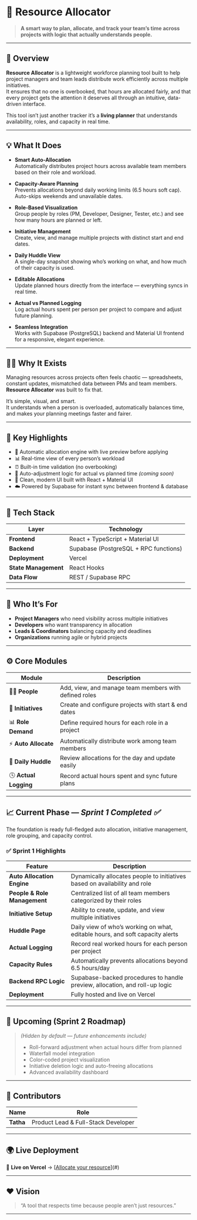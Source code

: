 # 🚀 Resource Allocator

> **A smart way to plan, allocate, and track your team’s time across projects with logic that actually understands people.**

---

## 🧭 Overview

**Resource Allocator** is a lightweight workforce planning tool built to help project managers and team leads distribute work efficiently across multiple initiatives.  
It ensures that no one is overbooked, that hours are allocated fairly, and that every project gets the attention it deserves all through an intuitive, data-driven interface.

This tool isn’t just another tracker it’s a **living planner** that understands availability, roles, and capacity in real time.

---

## 💡 What It Does

- **Smart Auto-Allocation**  
  Automatically distributes project hours across available team members based on their role and workload.

- **Capacity-Aware Planning**  
  Prevents allocations beyond daily working limits (6.5 hours soft cap).  
  Auto-skips weekends and unavailable dates.

- **Role-Based Visualization**  
  Group people by roles (PM, Developer, Designer, Tester, etc.) and see how many hours are planned or left.

- **Initiative Management**  
  Create, view, and manage multiple projects with distinct start and end dates.

- **Daily Huddle View**  
  A single-day snapshot showing who’s working on what, and how much of their capacity is used.

- **Editable Allocations**  
  Update planned hours directly from the interface — everything syncs in real time.

- **Actual vs Planned Logging**  
  Log actual hours spent per person per project to compare and adjust future planning.

- **Seamless Integration**  
  Works with Supabase (PostgreSQL) backend and Material UI frontend for a responsive, elegant experience.

---

## 👩‍💼 Why It Exists

Managing resources across projects often feels chaotic — spreadsheets, constant updates, mismatched data between PMs and team members.  
**Resource Allocator** was built to fix that.

It’s simple, visual, and smart.  
It understands when a person is overloaded, automatically balances time, and makes your planning meetings faster and fairer.

---

## 🧠 Key Highlights

- 🧩 Automatic allocation engine with live preview before applying  
- 📊 Real-time view of every person’s workload  
- ⏰ Built-in time validation (no overbooking)  
- 🔄 Auto-adjustment logic for actual vs planned time *(coming soon)*  
- 🌈 Clean, modern UI built with React + Material UI  
- ☁️ Powered by Supabase for instant sync between frontend & database  

---

## 🧱 Tech Stack

| Layer | Technology |
|-------|-------------|
| **Frontend** | React + TypeScript + Material UI |
| **Backend** | Supabase (PostgreSQL + RPC functions) |
| **Deployment** | Vercel |
| **State Management** | React Hooks |
| **Data Flow** | REST / Supabase RPC |

---

## 🎯 Who It’s For

- **Project Managers** who need visibility across multiple initiatives  
- **Developers** who want transparency in allocation  
- **Leads & Coordinators** balancing capacity and deadlines  
- **Organizations** running agile or hybrid projects  

---

## ⚙️ Core Modules

| Module | Description |
|---------|-------------|
| 🧍‍♂️ **People** | Add, view, and manage team members with defined roles |
| 🧩 **Initiatives** | Create and configure projects with start & end dates |
| 📊 **Role Demand** | Define required hours for each role in a project |
| ⚡ **Auto Allocate** | Automatically distribute work among team members |
| 📅 **Daily Huddle** | Review allocations for the day and update easily |
| 🕓 **Actual Logging** | Record actual hours spent and sync future plans |

---

## 📈 Current Phase — *Sprint 1 Completed ✅*

The foundation is ready full-fledged auto allocation, initiative management, role grouping, and capacity control.

### ✅ Sprint 1 Highlights

| Feature | Description |
|----------|-------------|
| **Auto Allocation Engine** | Dynamically allocates people to initiatives based on availability and role |
| **People & Role Management** | Centralized list of all team members categorized by their roles |
| **Initiative Setup** | Ability to create, update, and view multiple initiatives |
| **Huddle Page** | Daily view of who’s working on what, editable hours, and soft capacity alerts |
| **Actual Logging** | Record real worked hours for each person per project |
| **Capacity Rules** | Automatically prevents allocations beyond 6.5 hours/day |
| **Backend RPC Logic** | Supabase-backed procedures to handle preview, allocation, and roll-up logic |
| **Deployment** | Fully hosted and live on Vercel |

---

## 🧩 Upcoming (Sprint 2 Roadmap)

> *(Hidden by default — future enhancements include)*  
> - Roll-forward adjustment when actual hours differ from planned  
> - Waterfall model integration  
> - Color-coded project visualization  
> - Initiative deletion logic and auto-freeing allocations  
> - Advanced availability dashboard  

---

## 👥 Contributors

| Name | Role |
|------|------|
| **Tatha** | Product Lead & Full-Stack Developer |


---

## 🌍 Live Deployment

🔗 **Live on Vercel** → [[Allocate your resource](https://resource-allocator-eight.vercel.app/)](#)

---

## ❤️ Vision

> “A tool that respects time because people aren’t just resources.”

---
